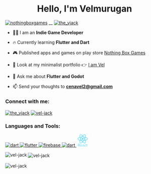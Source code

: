 <h1 align="center">Hello, I'm Velmurugan</h1> 
  
<p align="left">
 <a href="https://twitter.com/nothingboxgames" target="blank"><img src="https://img.shields.io/twitter/follow/nothingboxgames?logo=twitter&style=for-the-badge" alt="nothingboxgames" /></a> __ <a href="https://twitter.com/the_vjack" target="blank"><img src="https://img.shields.io/twitter/follow/the_vjack?logo=twitter&style=for-the-badge" alt="the_vjack" /></a> </p>  

- 👨‍💻 I am an **Indie Game Developer**
- 🔥 Currently learning **Flutter and Dart**  
-  🎮 Published apps and games on play store  [Nothing Box Games](https://play.google.com/store/apps/dev?id=5626370241132262318)  
- 🔗 Look at my minimalist portfolio 👉 [I am Vel ](https://iam-vel.vercel.app/)  
  
- 💬 Ask me about **Flutter and Godot** 
  
- 📫 Send your thoughts to **cenavel2@gmail.com**  
  
<h3 align="left">Connect with me:</h3>  
<p align="left">  
<a href="https://twitter.com/the_vjack" target="blank"><img align="center" src="https://raw.githubusercontent.com/rahuldkjain/github-profile-readme-generator/master/src/images/icons/Social/twitter.svg" alt="the_vjack" height="30" width="40" /></a>  
<a href="https://linkedin.com/in/vel-jack" target="blank"><img align="center" src="https://raw.githubusercontent.com/rahuldkjain/github-profile-readme-generator/master/src/images/icons/Social/linked-in-alt.svg" alt="vel-jack" height="30" width="40" /></a>  
</p>  
  
<h3 align="left">Languages and Tools:</h3>  
<p align="left"> <a href="https://dart.dev" target="_blank" rel="noreferrer"> <img src="https://www.vectorlogo.zone/logos/dartlang/dartlang-icon.svg" alt="dart" width="40" height="40"/> </a> <a href="https://flutter.dev" target="_blank" rel="noreferrer"> <img src="https://www.vectorlogo.zone/logos/flutterio/flutterio-icon.svg" alt="flutter" width="40" height="40"/> </a><a href="https://firebase.google.com/" target="_blank" rel="noreferrer"> <img src="https://www.vectorlogo.zone/logos/firebase/firebase-icon.svg" alt="firebase" width="40" height="40"/> </a>
 <a href="https://godotengine.org/" target="_blank" rel="noreferrer"> <img src="https://godotengine.org/assets/press/icon_color.svg" alt="dart" width="40" height="40"/> </a> <a href="https://reactjs.org/" target="_blank" rel="noreferrer"> <img src="https://raw.githubusercontent.com/devicons/devicon/master/icons/react/react-original-wordmark.svg" alt="react" width="40" height="40"/> </a> </p>  
  
<p><img align="left" src="https://github-readme-stats.vercel.app/api/top-langs?username=vel-jack&show_icons=true&locale=en&layout=compact" alt="vel-jack" /></p>  
  
<p>&nbsp;<img align="center" src="https://github-readme-stats.vercel.app/api?username=vel-jack&show_icons=true&locale=en" alt="vel-jack" /></p>  
  
<p><img align="center" src="https://github-readme-streak-stats.herokuapp.com/?user=vel-jack&" alt="vel-jack" /></p>
